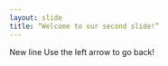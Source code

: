 ```yaml
---
layout: slide
title: “Welcome to our second slide!”
---
```

New line
Use the left arrow to go back!
